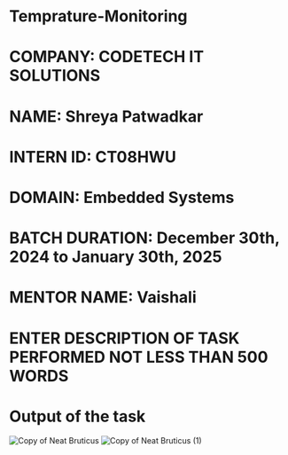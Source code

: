 # Temprature-Monitoring
# COMPANY: CODETECH IT SOLUTIONS

# NAME: Shreya Patwadkar

# INTERN ID: CT08HWU

# DOMAIN: Embedded Systems

# BATCH DURATION: December 30th, 2024 to January 30th, 2025

# MENTOR NAME: Vaishali

# ENTER DESCRIPTION OF TASK PERFORMED NOT LESS THAN 500 WORDS
# Output of the task
![Copy of Neat Bruticus](https://github.com/user-attachments/assets/399c37ae-0484-4af7-aac1-a8b87d37f595)
![Copy of Neat Bruticus (1)](https://github.com/user-attachments/assets/e98f4357-94c7-40bd-ba76-d2f1ed021008)


